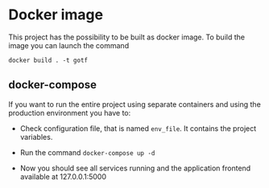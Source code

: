 # Docker image

This project has the possibility to be built as
docker image.
To build the image you can launch the command

`docker build . -t gotf` 

## docker-compose

If you want to run the entire project using
separate containers and using the production environment you have to:
 
- Check configuration file, that is named `env_file`. It contains
the project variables.

- Run the command `docker-compose up -d`

- Now you should see all services running and the application frontend
available at 127.0.0.1:5000 
